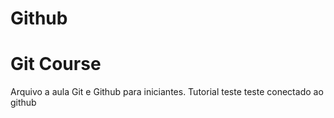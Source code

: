 # Github
# Git Course
Arquivo a aula Git e Github para iniciantes.
Tutorial
teste teste
conectado ao github
